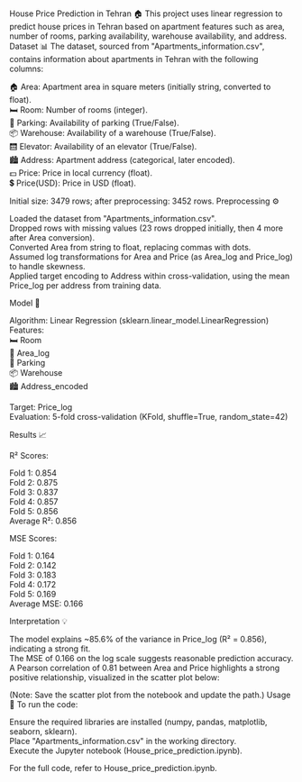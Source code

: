 House Price Prediction in Tehran 🏠
This project uses linear regression to predict house prices in Tehran based on apartment features such as area, number of rooms, parking availability, warehouse availability, and address.
Dataset 📊
The dataset, sourced from "Apartments_information.csv", contains information about apartments in Tehran with the following columns:  

🏠 Area: Apartment area in square meters (initially string, converted to float).  
🛏️ Room: Number of rooms (integer).  
🚗 Parking: Availability of parking (True/False).  
📦 Warehouse: Availability of a warehouse (True/False).  
🛗 Elevator: Availability of an elevator (True/False).  
🏙️ Address: Apartment address (categorical, later encoded).  
💵 Price: Price in local currency (float).  
💲 Price(USD): Price in USD (float).

Initial size: 3479 rows; after preprocessing: 3452 rows.
Preprocessing ⚙️

Loaded the dataset from "Apartments_information.csv".  
Dropped rows with missing values (23 rows dropped initially, then 4 more after Area conversion).  
Converted Area from string to float, replacing commas with dots.  
Assumed log transformations for Area and Price (as Area_log and Price_log) to handle skewness.  
Applied target encoding to Address within cross-validation, using the mean Price_log per address from training data.

Model 🧠

Algorithm: Linear Regression (sklearn.linear_model.LinearRegression)  
Features:  
🛏️ Room  
📏 Area_log  
🚗 Parking  
📦 Warehouse  
🏙️ Address_encoded


Target: Price_log  
Evaluation: 5-fold cross-validation (KFold, shuffle=True, random_state=42)

Results 📈

R² Scores:  

Fold 1: 0.854  
Fold 2: 0.875  
Fold 3: 0.837  
Fold 4: 0.857  
Fold 5: 0.856  
Average R²: 0.856


MSE Scores:  

Fold 1: 0.164  
Fold 2: 0.142  
Fold 3: 0.183  
Fold 4: 0.172  
Fold 5: 0.169  
Average MSE: 0.166



Interpretation 💡

The model explains ~85.6% of the variance in Price_log (R² = 0.856), indicating a strong fit.  
The MSE of 0.166 on the log scale suggests reasonable prediction accuracy.  
A Pearson correlation of 0.81 between Area and Price highlights a strong positive relationship, visualized in the scatter plot below:

(Note: Save the scatter plot from the notebook and update the path.)
Usage 🚀
To run the code:  

Ensure the required libraries are installed (numpy, pandas, matplotlib, seaborn, sklearn).  
Place "Apartments_information.csv" in the working directory.  
Execute the Jupyter notebook (House_price_prediction.ipynb).

For the full code, refer to House_price_prediction.ipynb.
